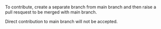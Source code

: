 To contribute, create a separate branch from main branch and then raise a pull resquest to be merged with main branch.

Direct contribution to main branch will not be accepted. 
